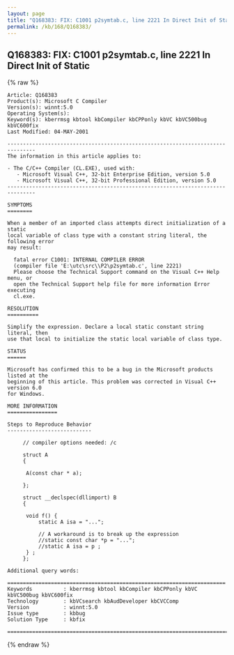 ```yaml
---
layout: page
title: "Q168383: FIX: C1001 p2symtab.c, line 2221 In Direct Init of Static"
permalink: /kb/168/Q168383/
---
```


## Q168383: FIX: C1001 p2symtab.c, line 2221 In Direct Init of Static

{% raw %}

	Article: Q168383
	Product(s): Microsoft C Compiler
	Version(s): winnt:5.0
	Operating System(s): 
	Keyword(s): kberrmsg kbtool kbCompiler kbCPPonly kbVC kbVC500bug kbVC600fix
	Last Modified: 04-MAY-2001
	
	-------------------------------------------------------------------------------
	The information in this article applies to:
	
	- The C/C++ Compiler (CL.EXE), used with:
	   - Microsoft Visual C++, 32-bit Enterprise Edition, version 5.0 
	   - Microsoft Visual C++, 32-bit Professional Edition, version 5.0 
	-------------------------------------------------------------------------------
	
	SYMPTOMS
	========
	
	When a member of an imported class attempts direct initialization of a static
	local variable of class type with a constant string literal, the following error
	may result:
	
	  fatal error C1001: INTERNAL COMPILER ERROR
	  (compiler file 'E:\utc\src\\P2\p2symtab.c', line 2221)
	  Please choose the Technical Support command on the Visual C++ Help menu, or
	  open the Technical Support help file for more information Error executing
	  cl.exe.
	
	RESOLUTION
	==========
	
	Simplify the expression. Declare a local static constant string literal, then
	use that local to initialize the static local variable of class type.
	
	STATUS
	======
	
	Microsoft has confirmed this to be a bug in the Microsoft products listed at the
	beginning of this article. This problem was corrected in Visual C++ version 6.0
	for Windows.
	
	MORE INFORMATION
	================
	
	Steps to Reproduce Behavior
	---------------------------
	
	     // compiler options needed: /c
	
	     struct A
	     {
	
	      A(const char * a);
	
	     };
	
	     struct __declspec(dllimport) B
	     {
	
	      void f() {
	          static A isa = "...";
	
	          // A workaround is to break up the expression
	          //static const char *p = "...";
	          //static A isa = p ;
	      } ;
	     };
	
	Additional query words:
	
	======================================================================
	Keywords          : kberrmsg kbtool kbCompiler kbCPPonly kbVC kbVC500bug kbVC600fix 
	Technology        : kbVCsearch kbAudDeveloper kbCVCComp
	Version           : winnt:5.0
	Issue type        : kbbug
	Solution Type     : kbfix
	
	=============================================================================
	

{% endraw %}
